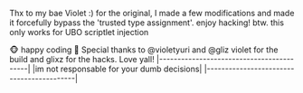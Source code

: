 Thx to my bae Violet :) for the original, I made a few modifications and made it forcefully bypass the 'trusted type assignment'. enjoy hacking! btw. this only works for UBO scriptlet injection

🐵 happy coding 🐒
Special thanks to @violetyuri and @gliz 
violet for the build and glixz for the hacks. Love yall!
|------------------------------------------|
|im not responsable for your dumb decisions|
|------------------------------------------|
